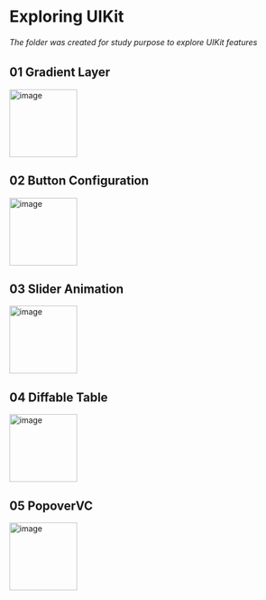 # Exploring UIKit
###### The folder was created for study purpose to explore UIKit features 

## 01 Gradient Layer
<img width="120" alt="image" src="https://user-images.githubusercontent.com/62169821/224953735-00a256ee-23ee-47f7-979c-c43b41432ffb.png">


## 02 Button Configuration 
<img width="120" alt="image" src="https://user-images.githubusercontent.com/62169821/224955517-deb554bc-3c6f-4e9a-a91c-9804b8c0385f.png">


## 03 Slider Animation 
<img width="120" alt="image" src="https://user-images.githubusercontent.com/62169821/224955740-73b69f98-c0c7-4ebd-b75f-67649b054f8c.png">


## 04 Diffable Table 
<img width="120" alt="image" src="https://user-images.githubusercontent.com/62169821/224955872-e7e3a0c6-e5a2-489f-80b4-6ad50ae57eac.png">


## 05 PopoverVC
<img width="120" alt="image" src="https://user-images.githubusercontent.com/62169821/224956014-eadd22a1-984b-41cb-aa6c-5e1e0f3c02d6.png">
